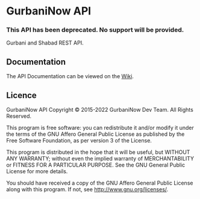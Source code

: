 # GurbaniNow API

### This API has been deprecated. No support will be provided.

Gurbani and Shabad REST API.

## Documentation

The API Documentation can be viewed on the [Wiki](https://github.com/GurbaniNow/api/wiki).

## Licence

GurbaniNow API Copyright © 2015-2022 GurbaniNow Dev Team. All Rights Reserved.

This program is free software: you can redistribute it and/or modify
it under the terms of the GNU Affero General Public License as published by
the Free Software Foundation, as per version 3 of the License.

This program is distributed in the hope that it will be useful,
but WITHOUT ANY WARRANTY; without even the implied warranty of
MERCHANTABILITY or FITNESS FOR A PARTICULAR PURPOSE.  See the
GNU General Public License for more details.

You should have received a copy of the GNU Affero General Public License
along with this program.  If not, see <http://www.gnu.org/licenses/>.
